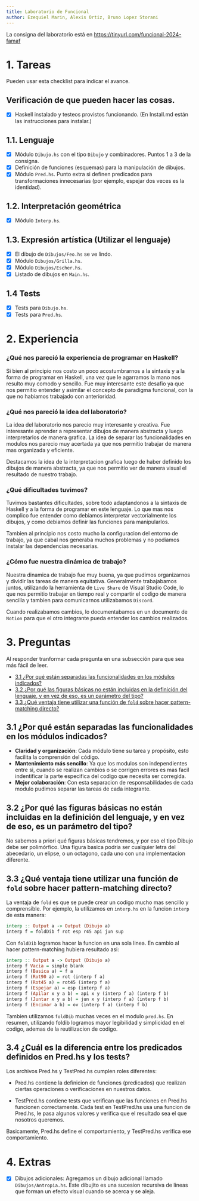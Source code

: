 ```yaml
---
title: Laboratorio de Funcional
author: Ezequiel Marin, Alexis Ortiz, Bruno Lopez Storani
---
```

La consigna del laboratorio está en https://tinyurl.com/funcional-2024-famaf

# 1. Tareas
Pueden usar esta checklist para indicar el avance.

## Verificación de que pueden hacer las cosas.
- [x] Haskell instalado y testeos provistos funcionando. (En Install.md están las instrucciones para instalar.)

## 1.1. Lenguaje
- [x] Módulo `Dibujo.hs` con el tipo `Dibujo` y combinadores. Puntos 1 a 3 de la consigna.
- [x] Definición de funciones (esquemas) para la manipulación de dibujos.
- [x] Módulo `Pred.hs`. Punto extra si definen predicados para transformaciones innecesarias (por ejemplo, espejar dos veces es la identidad).

## 1.2. Interpretación geométrica
- [x] Módulo `Interp.hs`.

## 1.3. Expresión artística (Utilizar el lenguaje)
- [x] El dibujo de `Dibujos/Feo.hs` se ve lindo.
- [x] Módulo `Dibujos/Grilla.hs`.
- [x] Módulo `Dibujos/Escher.hs`.
- [x] Listado de dibujos en `Main.hs`.

## 1.4 Tests
- [x] Tests para `Dibujo.hs`.
- [x] Tests para `Pred.hs`.

# 2. Experiencia
### ¿Qué nos pareció la experiencia de programar en Haskell?
Si bien al principio nos costo un poco acostumbrarnos a la sintaxis y a la forma de programar en Haskell, una vez que le agarramos la mano nos resulto muy comodo y sencillo.
Fue muy interesante este desafio ya que nos permitio entender y asimilar el concepto de paradigma funcional, con la que no habiamos trabajado con anterioridad.

### ¿Qué nos pareció la idea del laboratorio?
La idea del laboratorio nos parecio muy interesante y creativa.
Fue interesante aprender a representar dibujos de manera abstracta y luego interpretarlos de manera grafica.
La idea de separar las funcionalidades en modulos nos parecio muy acertada ya que nos permitio trabajar de manera mas organizada y eficiente.

Destacamos la idea de la interpretacion grafica luego de haber definido los dibujos de manera abstracta, ya que nos permitio ver de manera visual el resultado de nuestro trabajo.

### ¿Qué dificultades tuvimos?
Tuvimos bastantes dificultades, sobre todo adaptandonos a la sintaxis de Haskell y a la forma de programar en este lenguaje.
Lo que mas nos complico fue entender como debiamos interpretar vectorialmente los dibujos, y como debiamos definir las funciones para manipularlos.

Tambien al principio nos costo mucho la configuracion del entorno de trabajo, ya que cabal nos generaba muchos problemas y no podiamos instalar las dependencias necesarias.

### ¿Cómo fue nuestra dinámica de trabajo?
Nuestra dinamica de trabajo fue muy buena, ya que pudimos organizarnos y dividir las tareas de manera equitativa.
Generalmente trabajabamos juntos, utilizando la herramienta de `Live Share` de Visual Studio Code, lo que nos permitio trabajar en tiempo real y compartir el codigo de manera sencilla y tambien para comunicarnos utilizabamos `Discord`.

Cuando realizabamos cambios, lo documentabamos en un documento de `Notion` para que el otro integrante pueda entender los cambios realizados.

# 3. Preguntas
Al responder tranformar cada pregunta en una subsección para que sea más fácil de leer.

- [3.1 ¿Por qué están separadas las funcionalidades en los módulos indicados?](#31-por-qué-están-separadas-las-funcionalidades-en-los-módulos-indicados)
- [3.2 ¿Por qué las figuras básicas no están incluidas en la definición del lenguaje, y en vez de eso, es un parámetro del tipo?](#32-por-qué-las-figuras-básicas-no-están-incluidas-en-la-definición-del-lenguaje-y-en-vez-de-eso-es-un-parámetro-del-tipo)
- [3.3 ¿Qué ventaja tiene utilizar una función de `fold` sobre hacer pattern-matching directo?](#33-por-qué-ventaja-tiene-utilizar-una-función-de-fold-sobre-hacer-pattern-matching-directo)

## 3.1 ¿Por qué están separadas las funcionalidades en los módulos indicados?

- **Claridad y organización**:
 Cada módulo tiene su tarea y  propósito, esto facilita la comprensión del código. 
- **Mantenimiento más sencillo**:
Ya que los modulos son independientes entre si, cuando se realizan cambios o se corrigen errores es mas facil indentificar la parte especifica del codigo que necesita ser corregida.
- **Mejor colaboración**:
Con esta separacion de responsabilidades de cada modulo pudimos separar las tareas de cada integrante.

## 3.2 ¿Por qué las figuras básicas no están incluidas en la definición del lenguaje, y en vez de eso, es un parámetro del tipo?
No sabemos a priori qué figuras básicas tendremos, y por eso el tipo Dibujo debe ser polimórfico. Una figura basica podria ser cualquier letra del abecedario, un elipse, o un octagono, cada uno con una implementacion diferente.

## 3.3 ¿Qué ventaja tiene utilizar una función de `fold` sobre hacer pattern-matching directo?
La ventaja de `fold` es que se puede crear un codigo mucho mas sencillo y comprensible. Por ejemplo, la utilizamos en `interp.hs` en la funcion `interp` de esta manera:

```haskell
interp :: Output a -> Output (Dibujo a)
interp f = foldDib f rot esp r45 api jun sup 
```

Con `foldDib` logramos hacer la funcion en una sola linea. En cambio al hacer pattern-matching hubiera resultado asi:

```haskell
interp :: Output a -> Output (Dibujo a)
interp f Vacia = simple blank
interp f (Basica a) = f a
interp f (Rot90 a) = rot (interp f a)
interp f (Rot45 a) = rot45 (interp f a)
interp f (Espejar a) = esp (interp f a)
interp f (Apilar x y a b) = api x y (interp f a) (interp f b)
interp f (Juntar x y a b) = jun x y (interp f a) (interp f b)
interp f (Encimar a b) = ov (interp f a) (interp f b)
```

Tambien utilizamos `foldDib` muchas veces en el modulo `pred.hs`.
En resumen, utilizando foldib logramos mayor legibilidad y simplicidad en el codigo, ademas de la reutilizacion de codigo.

## 3.4 ¿Cuál es la diferencia entre los predicados definidos en Pred.hs y los tests?

Los archivos Pred.hs y TestPred.hs cumplen roles diferentes:

- Pred.hs contiene la definicion de funciones (predicados) que realizan ciertas operaciones o verificaciones en nuestros datos.

- TestPred.hs contiene tests que verifican que las funciones en Pred.hs funcionen correctamente. 
Cada test en TestPred.hs usa una funcion de Pred.hs, le pasa algunos valores y verifica que el resultado sea el que nosotros queremos.

Basicamente, Pred.hs define el comportamiento, y TestPred.hs verifica ese comportamiento.

# 4. Extras
- [x] Dibujos adicionales: 
Agregamos un dibujo adicional llamado `Dibujos/Antropia.hs`.
Este dibujito es una sucesion recursiva de lineas que forman un efecto visual cuando se acerca y se aleja.

